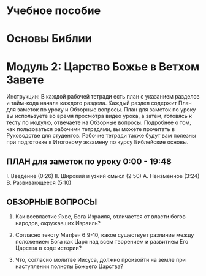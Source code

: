 # Учебное пособие

# Основы Библии

# Модуль 2: Царство Божье в Ветхом Завете

Инструкции: 
В каждой рабочей тетради есть план с указанием разделов и тайм-кода начала каждого раздела.   Каждый раздел содержит План для заметок по уроку и Обзорные вопросы. 
План для заметок по уроку вы используете во время просмотра видео урока, а затем, готовясь к тесту по модулю, отвечаете на Обзорные вопросы. 
Подробнее о том, как пользоваться рабочими тетрадями, вы можете прочитать в Руководстве для студентов. Рабочие тетради также будут вам полезны при подготовке к Итоговому экзамену по курсу Библейские основы.


## ПЛАН для заметок по уроку 0:00 - 19:48

I. Введение (0:26)
II. Широкий и узкий смысл (2:50)
	A. Неизменное (3:24)
	B. Развивающееся (5:10)


## ОБЗОРНЫЕ ВОПРОСЫ

1. Как всевластие Яхве, Бога Израиля, отличается от власти богов народов, окружавших Израиль?
   
2. Согласно тексту Матфея 6:9-10, какое существует различие между положением Бога как Царя над всем творением и развитием Его Царства в ходе истории?
   
3. Что, согласно молитве Иисуса, должно произойти на земле при наступлении полноты Божьего Царства?

